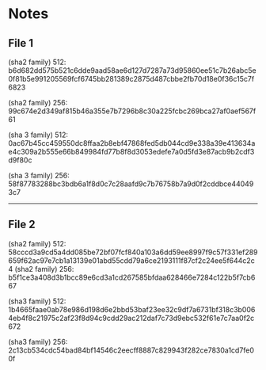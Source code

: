 # Notes

File 1
---
(sha2 family) 512: b6d682dd575b521c6dde9aad58ae6d127d7287a73d95860ee51c7b26abc5e0f81b5e991205569fcf6745bb281389c2875d487cbbe2fb70d18e0f36c15c7f6823

(sha2 family) 256: 99c674e2d349af815b46a355e7b7296b8c30a225fcbc269bca27af0aef567f61

(sha 3 family) 512: 0ac67b45cc459550dc8ffaa2b8ebf47868fed5db044cd9e338a39e413634ae4c309a2b555e66b849984fd77b8f8d3053edefe7a0d5fd3e87acb9b2cdf3d9f80c

(sha 3 family) 256: 58f87783288bc3bdb6a1f8d0c7c28aafd9c7b76758b7a9d0f2cddbce440493c7

---
File 2
---
(sha2 family) 512:  58cccd3a9cd5a4dd085be72bf07fcf840a103a6dd59ee8997f9c57f331ef289659f62ac97e7cb1a13139e01abd55cdd79a6ce2193111f87cf2c24ee5f644c2c4
(sha2 family) 256: b5f1ce3a408d3b1bcc89e6cd3a1cd267585bfdaa628466e7284c122b5f7cb667

(sha3 family) 512: 1b4665faae0ab78e986d198d6e2bbd53baf23ee32c9df7a6731bf318c3b0064eb4f8c21975c2af23f8d94c9cdd29ac212daf7c73d9ebc532f61e7c7aa0f2c672

(sha3 family) 256: 2c13cb534cdc54bad84bf14546c2eecff8887c829943f282ce7830a1cd7fe00f

